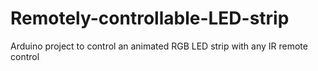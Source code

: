 # Remotely-controllable-LED-strip
Arduino project to control an animated RGB LED strip with any IR remote control
